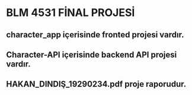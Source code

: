 # BLM 4531 FİNAL PROJESİ

## character_app içerisinde fronted projesi vardır.

## Character-API içerisinde backend API projesi vardır.

## HAKAN_DINDIŞ_19290234.pdf proje raporudur.

